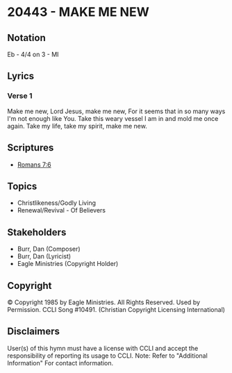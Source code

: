 # 20443 - MAKE ME NEW

## Notation

Eb - 4/4 on 3 - MI

## Lyrics

### Verse 1

Make me new, Lord Jesus, make me new, For it seems that in so many ways I'm not enough like You. Take this weary vessel I am in and mold me once again. Take my life, take my spirit, make me new.


## Scriptures

- [Romans 7:6](https://www.biblegateway.com/passage/?search=Romans%207%3A6)

## Topics

- Christlikeness/Godly Living
- Renewal/Revival - Of Believers

## Stakeholders

- Burr, Dan (Composer)
- Burr, Dan (Lyricist)
- Eagle Ministries (Copyright Holder)

## Copyright

© Copyright 1985 by Eagle Ministries. All Rights Reserved. Used by Permission. CCLI Song #10491.
(Christian Copyright Licensing International)

## Disclaimers

User(s) of this hymn must have a license with CCLI and accept the responsibility of reporting its usage to CCLI.
Note: Refer to "Additional Information" For contact information.

